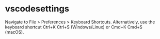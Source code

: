 # vscodesettings


Navigate to File > Preferences > Keyboard Shortcuts.
Alternatively, use the keyboard shortcut Ctrl+K Ctrl+S (Windows/Linux) or Cmd+K Cmd+S (macOS).
